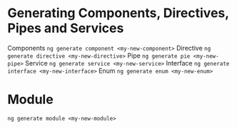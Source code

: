 # Generating Components, Directives, Pipes and Services

Components
`ng generate component <my-new-component>`
Directive
`ng generate directive <my-new-directive>`
Pipe
`ng generate pie <my-new-pipe>`
Service
`ng generate service <my-new-service>`
Interface
`ng generate interface <my-new-interface>`
Enum
`ng generate enum <my-new-enum>`

# Module

`ng generate module <my-new-module>`
